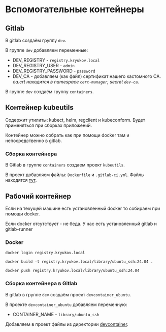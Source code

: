 # Вспомогательные контейнеры

## Gitlab

В gitlab создаём группу `dev`.

В группе `dev` добавляем переменные:

- DEV_REGISTRY - `registry.kryukov.local`
- DEV_REGISTRY_USER - `admin`
- DEV_REGISTRY_PASSWORD - `password`
- DEV_CA - добавляем (как файл) сертификат нашего кастомного CA. *ca.crt находится в namespace `cert-manager`, secret `dev-ca`.*

В группе `dev` создаём группу `containers`.

## Контейнер kubeutils

Содержит утилиты: kubect, helm, regclient и kubeconform. Будет применяться при сборках приложений.

Контейнер можно собрать как при помощи docker там и непосредственно в gitlab.

### Сборка контейнера

В Gitlab в группе `containers` создаем проект `kubeutils`.

В проект добавляем файлы: `Dockerfile` и `.gitlab-ci.yml`. Файлы находятся [тут](ws/kubeutils).

## Рабочий контейнер

Если на текущей машине есть установленный docker то собираем при помощи docker.

Если docker отсутствует - не беда. У нас есть установленный gitlab и gitlab-runner

### Docker

```shell
docker login registry.kryukov.local
```

```shell
docker build -t registry.kryukov.local/library/ubuntu_ssh:24.04 .
```

```shell
docker push registry.kryukov.local/library/ubuntu_ssh:24.04
```

### Сборка контейнера в Gitlab

В gitlab в группе `dev` создаём проект `devcontainer_ubuntu`.

В проекте `devcontainer_ubuntu` добавляем переменную:

- CONTAINER_NAME - `library/ubuntu_ssh`

Добавляем в проект файлы из директории [devcontainer](ws/devcontainer).
